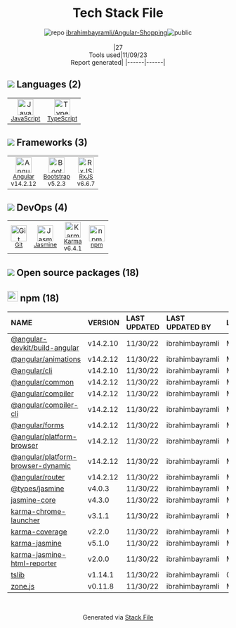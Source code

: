 <!--
--- Readme.md Snippet without images Start ---
## Tech Stack
ibrahimbayramli/Angular-Shopping is built on the following main stack:
- [Jasmine](http://jasmine.github.io/) – Javascript Testing Framework
- [Bootstrap](http://getbootstrap.com/) – Front-End Frameworks
- [JavaScript](https://developer.mozilla.org/en-US/docs/Web/JavaScript) – Languages
- [Karma](http://karma-runner.github.io/) – Browser Testing
- [TypeScript](http://www.typescriptlang.org) – Languages
- [RxJS](http://reactivex.io/rxjs/) – Concurrency Frameworks
- [Angular](https://angular.io) – Javascript MVC Frameworks

Full tech stack [here](/techstack.md)
--- Readme.md Snippet without images End ---

--- Readme.md Snippet with images Start ---
## Tech Stack
ibrahimbayramli/Angular-Shopping is built on the following main stack:
- <img width='25' height='25' src='https://img.stackshare.io/service/831/7c0b595409af531b9cdeb07f8c513e8b.png' alt='Jasmine'/> [Jasmine](http://jasmine.github.io/) – Javascript Testing Framework
- <img width='25' height='25' src='https://img.stackshare.io/service/1101/C9QJ7V3X.png' alt='Bootstrap'/> [Bootstrap](http://getbootstrap.com/) – Front-End Frameworks
- <img width='25' height='25' src='https://img.stackshare.io/service/1209/javascript.jpeg' alt='JavaScript'/> [JavaScript](https://developer.mozilla.org/en-US/docs/Web/JavaScript) – Languages
- <img width='25' height='25' src='https://img.stackshare.io/service/1420/TidYGd6a.png' alt='Karma'/> [Karma](http://karma-runner.github.io/) – Browser Testing
- <img width='25' height='25' src='https://img.stackshare.io/service/1612/bynNY5dJ.jpg' alt='TypeScript'/> [TypeScript](http://www.typescriptlang.org) – Languages
- <img width='25' height='25' src='https://img.stackshare.io/service/1796/984368.png' alt='RxJS'/> [RxJS](http://reactivex.io/rxjs/) – Concurrency Frameworks
- <img width='25' height='25' src='https://img.stackshare.io/service/3745/cb8U-gL6_400x400.jpg' alt='Angular'/> [Angular](https://angular.io) – Javascript MVC Frameworks

Full tech stack [here](/techstack.md)
--- Readme.md Snippet with images End ---
-->
<div align="center">

# Tech Stack File
![](https://img.stackshare.io/repo.svg "repo") [ibrahimbayramli/Angular-Shopping](https://github.com/ibrahimbayramli/Angular-Shopping)![](https://img.stackshare.io/public_badge.svg "public")
<br/><br/>
|27<br/>Tools used|11/09/23 <br/>Report generated|
|------|------|
</div>

## <img src='https://img.stackshare.io/languages.svg'/> Languages (2)
<table><tr>
  <td align='center'>
  <img width='36' height='36' src='https://img.stackshare.io/service/1209/javascript.jpeg' alt='JavaScript'>
  <br>
  <sub><a href="https://developer.mozilla.org/en-US/docs/Web/JavaScript">JavaScript</a></sub>
  <br>
  <sub></sub>
</td>

<td align='center'>
  <img width='36' height='36' src='https://img.stackshare.io/service/1612/bynNY5dJ.jpg' alt='TypeScript'>
  <br>
  <sub><a href="http://www.typescriptlang.org">TypeScript</a></sub>
  <br>
  <sub></sub>
</td>

</tr>
</table>

## <img src='https://img.stackshare.io/frameworks.svg'/> Frameworks (3)
<table><tr>
  <td align='center'>
  <img width='36' height='36' src='https://img.stackshare.io/service/3745/cb8U-gL6_400x400.jpg' alt='Angular'>
  <br>
  <sub><a href="https://angular.io">Angular</a></sub>
  <br>
  <sub>v14.2.12</sub>
</td>

<td align='center'>
  <img width='36' height='36' src='https://img.stackshare.io/service/1101/C9QJ7V3X.png' alt='Bootstrap'>
  <br>
  <sub><a href="http://getbootstrap.com/">Bootstrap</a></sub>
  <br>
  <sub>v5.2.3</sub>
</td>

<td align='center'>
  <img width='36' height='36' src='https://img.stackshare.io/service/1796/984368.png' alt='RxJS'>
  <br>
  <sub><a href="http://reactivex.io/rxjs/">RxJS</a></sub>
  <br>
  <sub>v6.6.7</sub>
</td>

</tr>
</table>

## <img src='https://img.stackshare.io/devops.svg'/> DevOps (4)
<table><tr>
  <td align='center'>
  <img width='36' height='36' src='https://img.stackshare.io/service/1046/git.png' alt='Git'>
  <br>
  <sub><a href="http://git-scm.com/">Git</a></sub>
  <br>
  <sub></sub>
</td>

<td align='center'>
  <img width='36' height='36' src='https://img.stackshare.io/service/831/7c0b595409af531b9cdeb07f8c513e8b.png' alt='Jasmine'>
  <br>
  <sub><a href="http://jasmine.github.io/">Jasmine</a></sub>
  <br>
  <sub></sub>
</td>

<td align='center'>
  <img width='36' height='36' src='https://img.stackshare.io/service/1420/TidYGd6a.png' alt='Karma'>
  <br>
  <sub><a href="http://karma-runner.github.io/">Karma</a></sub>
  <br>
  <sub>v6.4.1</sub>
</td>

<td align='center'>
  <img width='36' height='36' src='https://img.stackshare.io/service/1120/lejvzrnlpb308aftn31u.png' alt='npm'>
  <br>
  <sub><a href="https://www.npmjs.com/">npm</a></sub>
  <br>
  <sub></sub>
</td>

</tr>
</table>


## <img src='https://img.stackshare.io/group.svg' /> Open source packages (18)</h2>

## <img width='24' height='24' src='https://img.stackshare.io/service/1120/lejvzrnlpb308aftn31u.png'/> npm (18)

|NAME|VERSION|LAST UPDATED|LAST UPDATED BY|LICENSE|VULNERABILITIES|
|:------|:------|:------|:------|:------|:------|
|[@angular-devkit/build-angular](https://www.npmjs.com/@angular-devkit/build-angular)|v14.2.10|11/30/22|ibrahimbayramli |MIT|N/A|
|[@angular/animations](https://www.npmjs.com/@angular/animations)|v14.2.12|11/30/22|ibrahimbayramli |MIT|N/A|
|[@angular/cli](https://www.npmjs.com/@angular/cli)|v14.2.10|11/30/22|ibrahimbayramli |MIT|N/A|
|[@angular/common](https://www.npmjs.com/@angular/common)|v14.2.12|11/30/22|ibrahimbayramli |MIT|N/A|
|[@angular/compiler](https://www.npmjs.com/@angular/compiler)|v14.2.12|11/30/22|ibrahimbayramli |MIT|N/A|
|[@angular/compiler-cli](https://www.npmjs.com/@angular/compiler-cli)|v14.2.12|11/30/22|ibrahimbayramli |MIT|N/A|
|[@angular/forms](https://www.npmjs.com/@angular/forms)|v14.2.12|11/30/22|ibrahimbayramli |MIT|N/A|
|[@angular/platform-browser](https://www.npmjs.com/@angular/platform-browser)|v14.2.12|11/30/22|ibrahimbayramli |MIT|N/A|
|[@angular/platform-browser-dynamic](https://www.npmjs.com/@angular/platform-browser-dynamic)|v14.2.12|11/30/22|ibrahimbayramli |MIT|N/A|
|[@angular/router](https://www.npmjs.com/@angular/router)|v14.2.12|11/30/22|ibrahimbayramli |MIT|N/A|
|[@types/jasmine](https://www.npmjs.com/@types/jasmine)|v4.0.3|11/30/22|ibrahimbayramli |MIT|N/A|
|[jasmine-core](https://www.npmjs.com/jasmine-core)|v4.3.0|11/30/22|ibrahimbayramli |MIT|N/A|
|[karma-chrome-launcher](https://www.npmjs.com/karma-chrome-launcher)|v3.1.1|11/30/22|ibrahimbayramli |MIT|N/A|
|[karma-coverage](https://www.npmjs.com/karma-coverage)|v2.2.0|11/30/22|ibrahimbayramli |MIT|N/A|
|[karma-jasmine](https://www.npmjs.com/karma-jasmine)|v5.1.0|11/30/22|ibrahimbayramli |MIT|N/A|
|[karma-jasmine-html-reporter](https://www.npmjs.com/karma-jasmine-html-reporter)|v2.0.0|11/30/22|ibrahimbayramli |MIT|N/A|
|[tslib](https://www.npmjs.com/tslib)|v1.14.1|11/30/22|ibrahimbayramli |0BSD|N/A|
|[zone.js](https://www.npmjs.com/zone.js)|v0.11.8|11/30/22|ibrahimbayramli |MIT|N/A|

<br/>
<div align='center'>

Generated via [Stack File](https://github.com/apps/stack-file)
